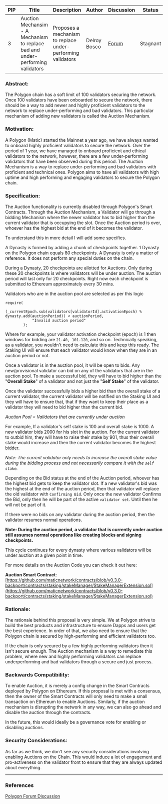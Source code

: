 | PIP               | Title                           | Description          | Author                        | Discussion | Status | Type                                     | Date                  |
|-------------------|---------------------------------|----------------------|-------------------------------|------------|--------|------------------------------------------|---------------------------------------|
| 3 | Auction Mechansim - A Mechanism to replace bad and under-performing validators| Proposes a mechanism to replace under-performing validators |Delroy Bosco | [Forum](https://forum.polygon.technology/t/pip-3-auction-mechansim-a-mechanism-to-replace-bad-and-under-performing-validators/8270/6)|Stagnant | Contracts | 2021-6-01 |


### Abstract:

The Polygon chain has a soft limit of 100 validators securing the network. Once 100 validators have been onboarded to secure the network, there should be a way to add newer and highly proficient validators to the network to replace under-performing and bad validators. This particular mechanism of adding new validators is called the Auction Mechanism.

### Motivation:

A Polygon (Matic) started the Mainnet a year ago, we have always wanted to onboard highly proficient validators to secure the network. Over the period of 1 year, we have managed to onboard proficient and ethical validators to the network, however, there are a few under-performing validators that have been observed during this period. The Auction Mechanism is a way to replace under-performing and bad validators with proficient and technical ones. Polygon aims to have all validators with high uptime and high performing and engaging validators to secure the Polygon chain.

### Specification:

The Auction functionality is currently disabled through Polygon's Smart Contracts. Through the Auction Mechanism, a Validator will go through a bidding Mechanism where the newer validator has to bid higher than the current validator that is occupying the slot. Once the Auction period is over, whoever has the highest bid at the end of it becomes the validator.

To understand this in more detail I will add some specifics.

A Dynasty is formed by adding a chunk of checkpoints together. 1 Dynasty on the Polygon chain equals 80 checkpoints. A Dynasty is only a matter of reference. It does not perform any special duties on the chain.

During a Dynasty, 20 checkpoints are allotted for Auctions. Only during these 20 checkpoints is where validators will be under auction. The auction period will last only for 20 checkpoints. Right now each checkpoint is submitted to Ethereum approximately every 30 mins.

Validators who are in the auction pool are selected as per this logic

```
require(
            (_currentEpoch.sub(validators[validatorId].activationEpoch) % dynasty.add(auctionPeriod)) < auctionPeriod,
            "Invalid auction period"
        );

```

Where for example, your validator activation checkpoint (epoch) is 1 then windows for bidding are `21-40, 101-120`, and so on. Technically speaking, as a validator, you wouldn't need to calculate this and keep this ready. The Staking UI will ensure that each validator would know when they are in an auction period or not.

Once a validator is in the auction pool, it will be open to bids. Any new/provisional validator can bid on any of the validators that are in the auction pool. To make a successful bid, they will have to bid higher than the "**Overall Stake**" of a validator and not just the "**Self Stake**" of the validator.

Once the validator successfully bids a higher bid than the overall stake of a current validator, the current validator will be notified on the Staking UI and they will have to ensure that, that if they want to keep their place as a validator they will need to bid higher than the current bid.

*Auction Pool = Validators that are currently under auction*

For example, If a validator's self stake is 100 and overall stake is 1000. A new validator bids 2000 for his slot in the auction. For the current validator to outbid him, they will have to raise their stake by 901, thus their overall stake would increase and then the current validator becomes the highest bidder.

*Note: The current validator only needs to increase the overall stake value during the bidding process and not necessarily compare it with the `self stake`.*

Depending on the Bid status at the end of the Auction period, whoever has the highest bid gets to keep the validator slot. If a new validator's bid was the highest at the end of the auction period, then that validator will replace the old validator with `Confirming Bid`. Only once the new validator Confirms the Bid, only then he will be part of the active `validator set`. Until then he will not be part of it.

If there were no bids on any validator during the auction period, then the validator resumes normal operations.

**Note: During the auction period, a validator that is currently under auction still assumes normal operations like creating blocks and signing checkpoints.**

This cycle continues for every dynasty where various validators will be under auction at a given point in time.

For more details on the Auction Code you can check it out here:

**Auction Smart Contract**: [https://github.com/maticnetwork/contracts/blob/v0.3.0-backport/contracts/staking/stakeManager/StakeManagerExtension.sol](https://github.com/maticnetwork/contracts/blob/v0.3.0-backport/contracts/staking/stakeManager/StakeManagerExtension.sol)

### Rationale:

The rationale behind this proposal is very simple. We at Polygon strive to build the best products and infrastructure to ensure Dapps and users get the best experience. In order of that, we also need to ensure that the Polygon chain is secured by high-performing and efficient validators too.

If the chain is only secured by a few highly performing validators then it isn't secure enough. The Auction mechanism is a way to remediate this problem, where new and highly performing validators can replace underperforming and bad validators through a secure and just process.

### Backwards Compatibility:

To enable Auction, it is merely a config change in the Smart Contracts deployed by Polygon on Ethereum. If this proposal is met with a consensus, then the owner of the Smart Contracts will only need to make a small transaction on Ethereum to enable Auctions. Similarly, if the auction mechanism is disrupting the network in any way, we can also go ahead and disable the auction through the contracts.

In the future, this would ideally be a governance vote for enabling or disabling auctions.

### Security Considerations:

As far as we think, we don't see any security considerations involving enabling Auctions on the Chain. This would induce a lot of engagement and pro-activeness on the validator front to ensure that they are always updated about everything.

---

### References 

[Polygon Forum Discussion](https://forum.polygon.technology/t/pip-3-auction-mechansim-a-mechanism-to-replace-bad-and-under-performing-validators/8270)
